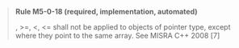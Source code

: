 > **Rule M5-0-18 (required, implementation, automated)**
>
> , >=, <, <= shall not be applied to objects of pointer type, except where
> they point to the same array.
> See MISRA C++ 2008 [7]
